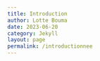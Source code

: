 ```yaml
---
title: Introduction 
author: Lotte Bouma
date: 2023-06-20
category: Jekyll
layout: page
permalink: /introductionnee
---
```


<!-- For our project we have modelled the card game quartets. This is a game played by children from a young age, as it is quite easy to explain and understand. Using this website, we will explain how the game is played, how it is relevant to the course LAMAS, how we have implemented the game and any simplifications to the original game.


This project was made by:  

Lotte Bouma  
Rachelle Bouwens  
Perry van der Zande  
 -->